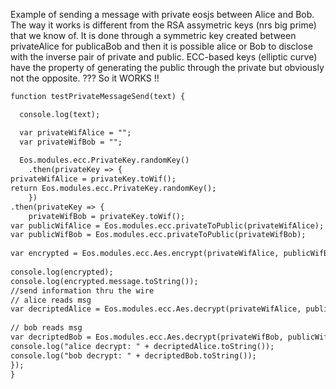 Example of sending a message with private eosjs between Alice and Bob. The way it works is different from the RSA assymetric keys 
(nrs big prime) that we know of. It is done through a symmetric key created between privateAlice for publicaBob and then it is
possible alice or Bob to disclose with the inverse pair of private and public.
ECC-based keys (elliptic curve) have the property of generating the public through the private but obviously not the opposite. ???
So it WORKS !!

```html
function testPrivateMessageSend(text) {

  console.log(text);

  var privateWifAlice = "";
  var privateWifBob = "";
  
  Eos.modules.ecc.PrivateKey.randomKey()
    .then(privateKey => {
privateWifAlice = privateKey.toWif(); 
return Eos.modules.ecc.PrivateKey.randomKey();
    })
.then(privateKey => {
    privateWifBob = privateKey.toWif();
var publicWifAlice = Eos.modules.ecc.privateToPublic(privateWifAlice);
var publicWifBob = Eos.modules.ecc.privateToPublic(privateWifBob);
  
var encrypted = Eos.modules.ecc.Aes.encrypt(privateWifAlice, publicWifBob, text);
  
console.log(encrypted);
console.log(encrypted.message.toString());
//send information thru the wire
// alice reads msg
var decriptedAlice = Eos.modules.ecc.Aes.decrypt(privateWifAlice, publicWifBob, encrypted.nonce, encrypted.message, encrypted.checksum);
  
// bob reads msg
var decriptedBob = Eos.modules.ecc.Aes.decrypt(privateWifBob, publicWifAlice, encrypted.nonce, encrypted.message, encrypted.checksum);
console.log("alice decrypt: " + decriptedAlice.toString());
console.log("bob decrypt: " + decriptedBob.toString());
});
}
```
